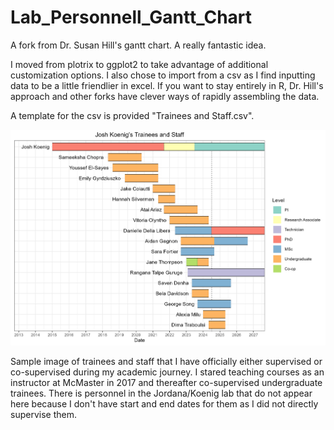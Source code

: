 # Lab_Personnell_Gantt_Chart
A fork from Dr. Susan Hill's gantt chart. A really fantastic idea.

I moved from plotrix to ggplot2 to take advantage of additional customization options. I also chose to import from a csv as I find inputting data to be a little friendlier in excel. 
If you want to stay entirely in R, Dr. Hill's approach and other forks have clever ways of rapidly assembling the data.

A template for the csv is provided "Trainees and Staff.csv".

![a Gantt chart of lab trainees supervised by Dr. Koenig](https://github.com/KoenigJFE/Lab_Personnell_Gantt_Chart/blob/main/TraineeChart.png)

Sample image of trainees and staff that I have officially either supervised or co-supervised during my academic journey. I stared teaching courses as an instructor at McMaster in 2017 and thereafter co-supervised undergraduate trainees. There is personnel in the  Jordana/Koenig lab that do not appear here because I don't have start and end dates for them as I did not directly supervise them.
